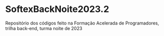 # SoftexBackNoite2023.2
Repositório dos códigos feito na Formação Acelerada de Programadores, trilha back-end, turma noite de 2023
